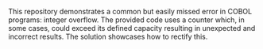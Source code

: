 This repository demonstrates a common but easily missed error in COBOL programs: integer overflow.  The provided code uses a counter which, in some cases, could exceed its defined capacity resulting in unexpected and incorrect results. The solution showcases how to rectify this.